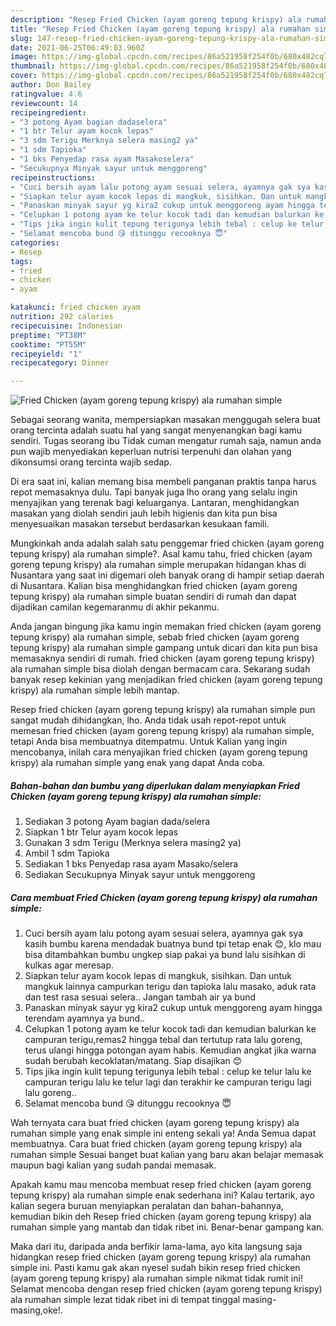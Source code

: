 ```yaml
---
description: "Resep Fried Chicken (ayam goreng tepung krispy) ala rumahan simple yang lezat Untuk Jualan"
title: "Resep Fried Chicken (ayam goreng tepung krispy) ala rumahan simple yang lezat Untuk Jualan"
slug: 147-resep-fried-chicken-ayam-goreng-tepung-krispy-ala-rumahan-simple-yang-lezat-untuk-jualan
date: 2021-06-25T06:49:03.960Z
image: https://img-global.cpcdn.com/recipes/86a521958f254f0b/680x482cq70/fried-chicken-ayam-goreng-tepung-krispy-ala-rumahan-simple-foto-resep-utama.jpg
thumbnail: https://img-global.cpcdn.com/recipes/86a521958f254f0b/680x482cq70/fried-chicken-ayam-goreng-tepung-krispy-ala-rumahan-simple-foto-resep-utama.jpg
cover: https://img-global.cpcdn.com/recipes/86a521958f254f0b/680x482cq70/fried-chicken-ayam-goreng-tepung-krispy-ala-rumahan-simple-foto-resep-utama.jpg
author: Don Bailey
ratingvalue: 4.6
reviewcount: 14
recipeingredient:
- "3 potong Ayam bagian dadaselera"
- "1 btr Telur ayam kocok lepas"
- "3 sdm Terigu Merknya selera masing2 ya"
- "1 sdm Tapioka"
- "1 bks Penyedap rasa ayam Masakoselera"
- "Secukupnya Minyak sayur untuk menggoreng"
recipeinstructions:
- "Cuci bersih ayam lalu potong ayam sesuai selera, ayamnya gak sya kasih bumbu karena mendadak buatnya bund tpi tetap enak 😊, klo mau bisa ditambahkan bumbu ungkep siap pakai ya bund lalu sisihkan di kulkas agar meresap."
- "Siapkan telur ayam kocok lepas di mangkuk, sisihkan. Dan untuk mangkuk lainnya campurkan terigu dan tapioka lalu masako, aduk rata dan test rasa sesuai selera.. Jangan tambah air ya bund"
- "Panaskan minyak sayur yg kira2 cukup untuk menggoreng ayam hingga terendam ayamnya ya bund.."
- "Celupkan 1 potong ayam ke telur kocok tadi dan kemudian balurkan ke campuran terigu,remas2 hingga tebal dan tertutup rata lalu goreng, terus ulangi hingga potongan ayam habis. Kemudian angkat jika warna sudah berubah kecoklatan/matang. Siap disajikan 😊"
- "Tips jika ingin kulit tepung terigunya lebih tebal : celup ke telur lalu ke campuran terigu lalu ke telur lagi dan terakhir ke campuran terigu lagi lalu goreng.."
- "Selamat mencoba bund 😘 ditunggu recooknya 😇"
categories:
- Resep
tags:
- fried
- chicken
- ayam

katakunci: fried chicken ayam 
nutrition: 292 calories
recipecuisine: Indonesian
preptime: "PT38M"
cooktime: "PT55M"
recipeyield: "1"
recipecategory: Dinner

---
```



![Fried Chicken (ayam goreng tepung krispy) ala rumahan simple](https://img-global.cpcdn.com/recipes/86a521958f254f0b/680x482cq70/fried-chicken-ayam-goreng-tepung-krispy-ala-rumahan-simple-foto-resep-utama.jpg)

Sebagai seorang wanita, mempersiapkan masakan menggugah selera buat orang tercinta adalah suatu hal yang sangat menyenangkan bagi kamu sendiri. Tugas seorang ibu Tidak cuman mengatur rumah saja, namun anda pun wajib menyediakan keperluan nutrisi terpenuhi dan olahan yang dikonsumsi orang tercinta wajib sedap.

Di era  saat ini, kalian memang bisa membeli panganan praktis tanpa harus repot memasaknya dulu. Tapi banyak juga lho orang yang selalu ingin menyajikan yang terenak bagi keluarganya. Lantaran, menghidangkan masakan yang diolah sendiri jauh lebih higienis dan kita pun bisa menyesuaikan masakan tersebut berdasarkan kesukaan famili. 



Mungkinkah anda adalah salah satu penggemar fried chicken (ayam goreng tepung krispy) ala rumahan simple?. Asal kamu tahu, fried chicken (ayam goreng tepung krispy) ala rumahan simple merupakan hidangan khas di Nusantara yang saat ini digemari oleh banyak orang di hampir setiap daerah di Nusantara. Kalian bisa menghidangkan fried chicken (ayam goreng tepung krispy) ala rumahan simple buatan sendiri di rumah dan dapat dijadikan camilan kegemaranmu di akhir pekanmu.

Anda jangan bingung jika kamu ingin memakan fried chicken (ayam goreng tepung krispy) ala rumahan simple, sebab fried chicken (ayam goreng tepung krispy) ala rumahan simple gampang untuk dicari dan kita pun bisa memasaknya sendiri di rumah. fried chicken (ayam goreng tepung krispy) ala rumahan simple bisa diolah dengan bermacam cara. Sekarang sudah banyak resep kekinian yang menjadikan fried chicken (ayam goreng tepung krispy) ala rumahan simple lebih mantap.

Resep fried chicken (ayam goreng tepung krispy) ala rumahan simple pun sangat mudah dihidangkan, lho. Anda tidak usah repot-repot untuk memesan fried chicken (ayam goreng tepung krispy) ala rumahan simple, tetapi Anda bisa membuatnya ditempatmu. Untuk Kalian yang ingin mencobanya, inilah cara menyajikan fried chicken (ayam goreng tepung krispy) ala rumahan simple yang enak yang dapat Anda coba.

<!--inarticleads1-->

##### Bahan-bahan dan bumbu yang diperlukan dalam menyiapkan Fried Chicken (ayam goreng tepung krispy) ala rumahan simple:

1. Sediakan 3 potong Ayam bagian dada/selera
1. Siapkan 1 btr Telur ayam kocok lepas
1. Gunakan 3 sdm Terigu (Merknya selera masing2 ya)
1. Ambil 1 sdm Tapioka
1. Sediakan 1 bks Penyedap rasa ayam Masako/selera
1. Sediakan Secukupnya Minyak sayur untuk menggoreng




<!--inarticleads2-->

##### Cara membuat Fried Chicken (ayam goreng tepung krispy) ala rumahan simple:

1. Cuci bersih ayam lalu potong ayam sesuai selera, ayamnya gak sya kasih bumbu karena mendadak buatnya bund tpi tetap enak 😊, klo mau bisa ditambahkan bumbu ungkep siap pakai ya bund lalu sisihkan di kulkas agar meresap.
1. Siapkan telur ayam kocok lepas di mangkuk, sisihkan. Dan untuk mangkuk lainnya campurkan terigu dan tapioka lalu masako, aduk rata dan test rasa sesuai selera.. Jangan tambah air ya bund
1. Panaskan minyak sayur yg kira2 cukup untuk menggoreng ayam hingga terendam ayamnya ya bund..
1. Celupkan 1 potong ayam ke telur kocok tadi dan kemudian balurkan ke campuran terigu,remas2 hingga tebal dan tertutup rata lalu goreng, terus ulangi hingga potongan ayam habis. Kemudian angkat jika warna sudah berubah kecoklatan/matang. Siap disajikan 😊
1. Tips jika ingin kulit tepung terigunya lebih tebal : celup ke telur lalu ke campuran terigu lalu ke telur lagi dan terakhir ke campuran terigu lagi lalu goreng..
1. Selamat mencoba bund 😘 ditunggu recooknya 😇




Wah ternyata cara buat fried chicken (ayam goreng tepung krispy) ala rumahan simple yang enak simple ini enteng sekali ya! Anda Semua dapat membuatnya. Cara buat fried chicken (ayam goreng tepung krispy) ala rumahan simple Sesuai banget buat kalian yang baru akan belajar memasak maupun bagi kalian yang sudah pandai memasak.

Apakah kamu mau mencoba membuat resep fried chicken (ayam goreng tepung krispy) ala rumahan simple enak sederhana ini? Kalau tertarik, ayo kalian segera buruan menyiapkan peralatan dan bahan-bahannya, kemudian bikin deh Resep fried chicken (ayam goreng tepung krispy) ala rumahan simple yang mantab dan tidak ribet ini. Benar-benar gampang kan. 

Maka dari itu, daripada anda berfikir lama-lama, ayo kita langsung saja hidangkan resep fried chicken (ayam goreng tepung krispy) ala rumahan simple ini. Pasti kamu gak akan nyesel sudah bikin resep fried chicken (ayam goreng tepung krispy) ala rumahan simple nikmat tidak rumit ini! Selamat mencoba dengan resep fried chicken (ayam goreng tepung krispy) ala rumahan simple lezat tidak ribet ini di tempat tinggal masing-masing,oke!.

